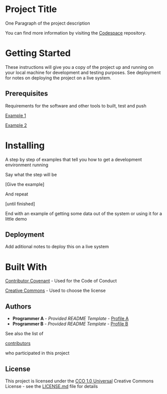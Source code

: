 # Project Title

One Paragraph of the project description

You can find more information by visiting the [Codespace](https://codespaceacademy.com/) repository.

# Getting Started

These instructions will give you a copy of the project up and running on your local machine for development and testing purposes. See deployment for notes on deploying the project on a live system.

## Prerequisites

Requirements for the software and other tools to built, test and push

[Example 1](https://www.google.com) 

[Example 2](https://www.google.com) 

# Installing

A step by step of examples that tell you how to get a development environment running

Say what the step will be

[Give the example]

And repeat

[until finished]

End with an example of getting some data out of the system or using it for a little demo

## Deployment

Add aditional notes to deploy this on a live system

# Built With

[Contributor Covenant](https://www.contributor-covenant.org) - Used for the Code of Conduct

[Creative Commons](https://www.creativecgitommons.org) - Used to choose the license

## Authors

- **Programmer A** - *Provided README Template* - [Profile A](https://github.com/FranciscoCoder)
- **Programmer B** - *Provided README Template* - [Profile B](https://github.com/VivagaCS)

See also the list of

[contributors](https://github.com/FranciscoCoder/todo-list)

who participated in this project

## License

This project is licensed under the [CCO 1.0 Universal](https://creativecommons.org/publicdomain/zero/1.0/deed.es)
Creative Commons License - see the [LICENSE.md](https://github.com/santisoler/cc-licenses/blob/main/README.md) file for details